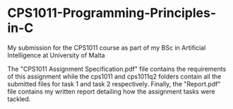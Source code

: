 # CPS1011-Programming-Principles-in-C
My submission for the CPS1011 course as part of my BSc in Artificial Intelligence at University of Malta

The "CPS1011 Assignment Specification.pdf" file contains the requirements of this assignment while the cps1011 and cps1011q2 folders contain all the submitted files for task 1 and task 2 respectively. Finally, the "Report.pdf" file contains my written report detailing how the assignment tasks were tackled.
